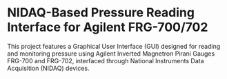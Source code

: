 # NIDAQ-Based Pressure Reading Interface for Agilent FRG-700/702
 This project features a Graphical User Interface (GUI) designed for reading and monitoring pressure using Agilent Inverted Magnetron Pirani Gauges FRG-700 and FRG-702, interfaced through National Instruments Data Acquisition (NIDAQ) devices.
